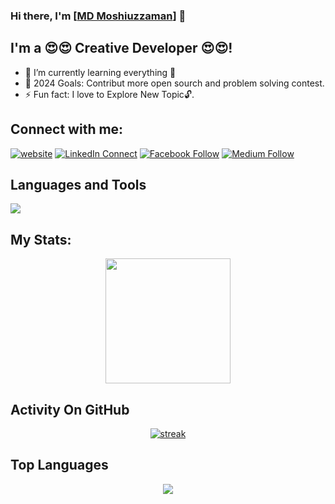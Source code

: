 ### Hi there, I'm  [<a href="https://github.com/moshiuzzaman">MD Moshiuzzaman</a>] 👋

## I'm a 😍😍 Creative Developer 😍😍!
- 🌱 I’m currently learning everything 🤣
- 🥅 2024 Goals: Contribut more open sourch and problem solving contest.
- ⚡ Fun fact: I love to Explore New Topic🔓. 

## Connect with me:
[![website](https://img.shields.io/badge/Website-46a2f1.svg?&style=flat-square&logo=Google-Chrome&logoColor=white&link=http://moshiuzzaman.netlify.app/)](https://shozonraj.com)
[![LinkedIn Connect](https://img.shields.io/badge/%20-Connect-black?color=14171A&labelColor=212121&logo=linkedin&logoColor=ffffff)](https://www.linkedin.com/in/shozonraj) 
[![Facebook Follow](https://img.shields.io/badge/%20-Follow-black?color=14171A&labelColor=1976d2&logo=facebook&logoColor=ffffff)](https://www.facebook.com/shozonraj) 
[![Medium Follow](https://img.shields.io/badge/%20-Follow-black?color=14171A&labelColor=1976d2&logo=medium&logoColor=ffffff)](https://shozonraj.medium.com/) 




## Languages and Tools

<p align="left"> <a href="https://github.com/thinkright20"><img src="https://skillicons.dev/icons?i=js,ts,vscode,nestjs,nextjs,azure,jest,aws,github,mongodb,mysql,css,html,express,nodejs,docker,react,redis,redux,prisma,nginx,firebase,tailwind,bootstrap,cloudflare,figma,gatsby,git,heroku,kafka,linux,materialui,netlify,postman,rabbitmq,sass,tensorflow,threejs,wordpress"> </a> </p>


## My Stats:
<p align="center">
<img height="200px" src="https://github-readme-stats.vercel.app/api?username=moshiuzzaman&show_icons=true&count_private=true&theme=gruvbox&bg_color=0d1117">
</p>

## Activity On GitHub
<p align="center">
  <a href="https://github.com/moshiuzzaman">      
<img title="stats" alt="streak" src="https://github-readme-streak-stats.herokuapp.com/?user=moshiuzzaman&theme=dark&stroke=f53b3b&bg_color=0d1117"/>
</a> 
</p>


## Top Languages

<p align="center">
  <img src="https://github-readme-stats.vercel.app/api/top-langs/?username=moshiuzzaman&theme=gruvbox&stroke=f53b3b&card_width=500&bg_color=0d1117">
</p>